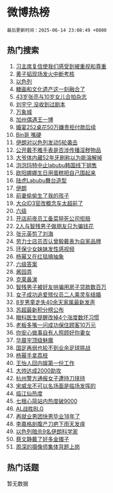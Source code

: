 # 微博热榜

`最后更新时间：2025-06-14 23:08:49 +0800`

## 热门搜索

1. [习主席复信使我们感受到被重视和尊重](https://m.weibo.cn/search?containerid=100103type%3D1%26t%3D10%26q%3D%23%E4%B9%A0%E4%B8%BB%E5%B8%AD%E5%A4%8D%E4%BF%A1%E4%BD%BF%E6%88%91%E4%BB%AC%E6%84%9F%E5%8F%97%E5%88%B0%E8%A2%AB%E9%87%8D%E8%A7%86%E5%92%8C%E5%B0%8A%E9%87%8D%23&stream_entry_id=51&isnewpage=1&extparam=seat%3D1%26c_type%3D51%26pos%3D0%26q%3D%2523%25E4%25B9%25A0%25E4%25B8%25BB%25E5%25B8%25AD%25E5%25A4%258D%25E4%25BF%25A1%25E4%25BD%25BF%25E6%2588%2591%25E4%25BB%25AC%25E6%2584%259F%25E5%258F%2597%25E5%2588%25B0%25E8%25A2%25AB%25E9%2587%258D%25E8%25A7%2586%25E5%2592%258C%25E5%25B0%258A%25E9%2587%258D%2523%26cate%3D10103%26dgr%3D0%26filter_type%3Drealtimehot%26stream_entry_id%3D51%26display_time%3D1749913727%26pre_seqid%3D17499137278870106934196)
1. [黄子韬现场发火中断考核](https://m.weibo.cn/search?containerid=100103type%3D1%26t%3D10%26q%3D%E9%BB%84%E5%AD%90%E9%9F%AC%E7%8E%B0%E5%9C%BA%E5%8F%91%E7%81%AB%E4%B8%AD%E6%96%AD%E8%80%83%E6%A0%B8&stream_entry_id=31&isnewpage=1&extparam=seat%3D1%26pos%3D0%26realpos%3D1%26filter_type%3Drealtimehot%26c_type%3D31%26band_rank%3D1%26flag%3D2%26cate%3D5001%26dgr%3D0%26lcate%3D5001%26q%3D%25E9%25BB%2584%25E5%25AD%2590%25E9%259F%25AC%25E7%258E%25B0%25E5%259C%25BA%25E5%258F%2591%25E7%2581%25AB%25E4%25B8%25AD%25E6%2596%25AD%25E8%2580%2583%25E6%25A0%25B8%26stream_entry_id%3D31%26display_time%3D1749913727%26pre_seqid%3D17499137278870106934196)
1. [以色列](https://m.weibo.cn/search?containerid=100103type%3D1%26t%3D10%26q%3D%E4%BB%A5%E8%89%B2%E5%88%97&stream_entry_id=31&isnewpage=1&extparam=seat%3D1%26pos%3D1%26realpos%3D2%26filter_type%3Drealtimehot%26c_type%3D31%26band_rank%3D2%26flag%3D0%26cate%3D5001%26dgr%3D0%26lcate%3D5001%26q%3D%25E4%25BB%25A5%25E8%2589%25B2%25E5%2588%2597%26stream_entry_id%3D31%26display_time%3D1749913727%26pre_seqid%3D17499137278870106934196)
1. [糖画和文化遗产这一刻融合了](https://m.weibo.cn/search?containerid=100103type%3D1%26t%3D10%26q%3D%23%E7%B3%96%E7%94%BB%E5%92%8C%E6%96%87%E5%8C%96%E9%81%97%E4%BA%A7%E8%BF%99%E4%B8%80%E5%88%BB%E8%9E%8D%E5%90%88%E4%BA%86%23&stream_entry_id=31&isnewpage=1&extparam=seat%3D1%26pos%3D2%26realpos%3D3%26filter_type%3Drealtimehot%26c_type%3D31%26band_rank%3D3%26flag%3D1%26cate%3D5001%26dgr%3D0%26lcate%3D5001%26q%3D%2523%25E7%25B3%2596%25E7%2594%25BB%25E5%2592%258C%25E6%2596%2587%25E5%258C%2596%25E9%2581%2597%25E4%25BA%25A7%25E8%25BF%2599%25E4%25B8%2580%25E5%2588%25BB%25E8%259E%258D%25E5%2590%2588%25E4%25BA%2586%2523%26stream_entry_id%3D31%26display_time%3D1749913727%26pre_seqid%3D17499137278870106934196)
1. [43岁张亮与10岁女儿合拍杂志](https://m.weibo.cn/search?containerid=100103type%3D1%26t%3D10%26q%3D%2343%E5%B2%81%E5%BC%A0%E4%BA%AE%E4%B8%8E10%E5%B2%81%E5%A5%B3%E5%84%BF%E5%90%88%E6%8B%8D%E6%9D%82%E5%BF%97%23&stream_entry_id=31&isnewpage=1&extparam=seat%3D1%26pos%3D3%26realpos%3D4%26filter_type%3Drealtimehot%26c_type%3D31%26band_rank%3D4%26flag%3D2%26cate%3D5001%26dgr%3D0%26lcate%3D5001%26q%3D%252343%25E5%25B2%2581%25E5%25BC%25A0%25E4%25BA%25AE%25E4%25B8%258E10%25E5%25B2%2581%25E5%25A5%25B3%25E5%2584%25BF%25E5%2590%2588%25E6%258B%258D%25E6%259D%2582%25E5%25BF%2597%2523%26stream_entry_id%3D31%26display_time%3D1749913727%26pre_seqid%3D17499137278870106934196)
1. [刘宇宁 没收到过剧本](https://m.weibo.cn/search?containerid=100103type%3D1%26t%3D10%26q%3D%E5%88%98%E5%AE%87%E5%AE%81+%E6%B2%A1%E6%94%B6%E5%88%B0%E8%BF%87%E5%89%A7%E6%9C%AC&stream_entry_id=31&isnewpage=1&extparam=seat%3D1%26pos%3D4%26realpos%3D5%26filter_type%3Drealtimehot%26c_type%3D31%26band_rank%3D5%26flag%3D16%26cate%3D5001%26dgr%3D0%26lcate%3D5001%26q%3D%25E5%2588%2598%25E5%25AE%2587%25E5%25AE%2581%2520%25E6%25B2%25A1%25E6%2594%25B6%25E5%2588%25B0%25E8%25BF%2587%25E5%2589%25A7%25E6%259C%25AC%26stream_entry_id%3D31%26display_time%3D1749913727%26pre_seqid%3D17499137278870106934196)
1. [万象城](https://m.weibo.cn/search?containerid=100103type%3D1%26t%3D10%26q%3D%E4%B8%87%E8%B1%A1%E5%9F%8E&stream_entry_id=31&isnewpage=1&extparam=seat%3D1%26pos%3D5%26realpos%3D6%26filter_type%3Drealtimehot%26c_type%3D31%26band_rank%3D6%26flag%3D2%26cate%3D5001%26dgr%3D0%26lcate%3D5001%26q%3D%25E4%25B8%2587%25E8%25B1%25A1%25E5%259F%258E%26stream_entry_id%3D31%26display_time%3D1749913727%26pre_seqid%3D17499137278870106934196)
1. [加州偶遇王一博](https://m.weibo.cn/search?containerid=100103type%3D1%26t%3D10%26q%3D%23%E5%8A%A0%E5%B7%9E%E5%81%B6%E9%81%87%E7%8E%8B%E4%B8%80%E5%8D%9A%23&stream_entry_id=31&isnewpage=1&extparam=seat%3D1%26pos%3D6%26realpos%3D7%26filter_type%3Drealtimehot%26c_type%3D31%26band_rank%3D7%26flag%3D1%26cate%3D5001%26dgr%3D0%26lcate%3D5001%26q%3D%2523%25E5%258A%25A0%25E5%25B7%259E%25E5%2581%25B6%25E9%2581%2587%25E7%258E%258B%25E4%25B8%2580%25E5%258D%259A%2523%26stream_entry_id%3D31%26display_time%3D1749913727%26pre_seqid%3D17499137278870106934196)
1. [婚宴252桌花50万嫌贵拒付款后续](https://m.weibo.cn/search?containerid=100103type%3D1%26t%3D10%26q%3D%23%E5%A9%9A%E5%AE%B4252%E6%A1%8C%E8%8A%B150%E4%B8%87%E5%AB%8C%E8%B4%B5%E6%8B%92%E4%BB%98%E6%AC%BE%E5%90%8E%E7%BB%AD%23&stream_entry_id=31&isnewpage=1&extparam=seat%3D1%26pos%3D7%26realpos%3D8%26filter_type%3Drealtimehot%26c_type%3D31%26band_rank%3D8%26flag%3D1%26cate%3D5001%26dgr%3D0%26lcate%3D5001%26q%3D%2523%25E5%25A9%259A%25E5%25AE%25B4252%25E6%25A1%258C%25E8%258A%25B150%25E4%25B8%2587%25E5%25AB%258C%25E8%25B4%25B5%25E6%258B%2592%25E4%25BB%2598%25E6%25AC%25BE%25E5%2590%258E%25E7%25BB%25AD%2523%26stream_entry_id%3D31%26display_time%3D1749913727%26pre_seqid%3D17499137278870106934196)
1. [Bin哥 嘴硬](https://m.weibo.cn/search?containerid=100103type%3D1%26t%3D10%26q%3DBin%E5%93%A5+%E5%98%B4%E7%A1%AC&stream_entry_id=31&isnewpage=1&extparam=seat%3D1%26pos%3D8%26realpos%3D9%26filter_type%3Drealtimehot%26c_type%3D31%26band_rank%3D9%26flag%3D1%26cate%3D5001%26dgr%3D0%26lcate%3D5001%26q%3DBin%25E5%2593%25A5%2520%25E5%2598%25B4%25E7%25A1%25AC%26stream_entry_id%3D31%26display_time%3D1749913727%26pre_seqid%3D17499137278870106934196)
1. [伊朗对以色列发动5轮袭击](https://m.weibo.cn/search?containerid=100103type%3D1%26t%3D10%26q%3D%23%E4%BC%8A%E6%9C%97%E5%AF%B9%E4%BB%A5%E8%89%B2%E5%88%97%E5%8F%91%E5%8A%A85%E8%BD%AE%E8%A2%AD%E5%87%BB%23&stream_entry_id=31&isnewpage=1&extparam=seat%3D1%26pos%3D9%26realpos%3D10%26filter_type%3Drealtimehot%26c_type%3D31%26band_rank%3D10%26flag%3D0%26cate%3D5001%26dgr%3D0%26lcate%3D5001%26q%3D%2523%25E4%25BC%258A%25E6%259C%2597%25E5%25AF%25B9%25E4%25BB%25A5%25E8%2589%25B2%25E5%2588%2597%25E5%258F%2591%25E5%258A%25A85%25E8%25BD%25AE%25E8%25A2%25AD%25E5%2587%25BB%2523%26stream_entry_id%3D31%26display_time%3D1749913727%26pre_seqid%3D17499137278870106934196)
1. [公开戴不雅手表是否涉传播淫秽物品](https://m.weibo.cn/search?containerid=100103type%3D1%26t%3D10%26q%3D%23%E5%85%AC%E5%BC%80%E6%88%B4%E4%B8%8D%E9%9B%85%E6%89%8B%E8%A1%A8%E6%98%AF%E5%90%A6%E6%B6%89%E4%BC%A0%E6%92%AD%E6%B7%AB%E7%A7%BD%E7%89%A9%E5%93%81%23&stream_entry_id=31&isnewpage=1&extparam=seat%3D1%26pos%3D10%26realpos%3D11%26filter_type%3Drealtimehot%26c_type%3D31%26band_rank%3D11%26flag%3D1%26cate%3D5001%26dgr%3D0%26lcate%3D5001%26q%3D%2523%25E5%2585%25AC%25E5%25BC%2580%25E6%2588%25B4%25E4%25B8%258D%25E9%259B%2585%25E6%2589%258B%25E8%25A1%25A8%25E6%2598%25AF%25E5%2590%25A6%25E6%25B6%2589%25E4%25BC%25A0%25E6%2592%25AD%25E6%25B7%25AB%25E7%25A7%25BD%25E7%2589%25A9%25E5%2593%2581%2523%26stream_entry_id%3D31%26display_time%3D1749913727%26pre_seqid%3D17499137278870106934196)
1. [大爷体内藏52年牙刷称以为能溶解掉](https://m.weibo.cn/search?containerid=100103type%3D1%26t%3D10%26q%3D%23%E5%A4%A7%E7%88%B7%E4%BD%93%E5%86%85%E8%97%8F52%E5%B9%B4%E7%89%99%E5%88%B7%E7%A7%B0%E4%BB%A5%E4%B8%BA%E8%83%BD%E6%BA%B6%E8%A7%A3%E6%8E%89%23&stream_entry_id=31&isnewpage=1&extparam=seat%3D1%26pos%3D11%26realpos%3D12%26filter_type%3Drealtimehot%26c_type%3D31%26band_rank%3D12%26flag%3D1%26cate%3D5001%26dgr%3D0%26lcate%3D5001%26q%3D%2523%25E5%25A4%25A7%25E7%2588%25B7%25E4%25BD%2593%25E5%2586%2585%25E8%2597%258F52%25E5%25B9%25B4%25E7%2589%2599%25E5%2588%25B7%25E7%25A7%25B0%25E4%25BB%25A5%25E4%25B8%25BA%25E8%2583%25BD%25E6%25BA%25B6%25E8%25A7%25A3%25E6%258E%2589%2523%26stream_entry_id%3D31%26display_time%3D1749913727%26pre_seqid%3D17499137278870106934196)
1. [泡泡玛特中止labubu韩国线下销售](https://m.weibo.cn/search?containerid=100103type%3D1%26t%3D10%26q%3D%23%E6%B3%A1%E6%B3%A1%E7%8E%9B%E7%89%B9%E4%B8%AD%E6%AD%A2labubu%E9%9F%A9%E5%9B%BD%E7%BA%BF%E4%B8%8B%E9%94%80%E5%94%AE%23&stream_entry_id=31&isnewpage=1&extparam=seat%3D1%26pos%3D12%26realpos%3D13%26filter_type%3Drealtimehot%26c_type%3D31%26band_rank%3D13%26flag%3D0%26cate%3D5001%26dgr%3D0%26lcate%3D5001%26q%3D%2523%25E6%25B3%25A1%25E6%25B3%25A1%25E7%258E%259B%25E7%2589%25B9%25E4%25B8%25AD%25E6%25AD%25A2labubu%25E9%259F%25A9%25E5%259B%25BD%25E7%25BA%25BF%25E4%25B8%258B%25E9%2594%2580%25E5%2594%25AE%2523%26stream_entry_id%3D31%26display_time%3D1749913727%26pre_seqid%3D17499137278870106934196)
1. [欧阳娜娜生日用蛋糕把自己围起来](https://m.weibo.cn/search?containerid=100103type%3D1%26t%3D10%26q%3D%E6%AC%A7%E9%98%B3%E5%A8%9C%E5%A8%9C%E7%94%9F%E6%97%A5%E7%94%A8%E8%9B%8B%E7%B3%95%E6%8A%8A%E8%87%AA%E5%B7%B1%E5%9B%B4%E8%B5%B7%E6%9D%A5&stream_entry_id=31&isnewpage=1&extparam=seat%3D1%26pos%3D13%26realpos%3D14%26filter_type%3Drealtimehot%26c_type%3D31%26band_rank%3D14%26flag%3D0%26cate%3D5001%26dgr%3D0%26lcate%3D5001%26q%3D%25E6%25AC%25A7%25E9%2598%25B3%25E5%25A8%259C%25E5%25A8%259C%25E7%2594%259F%25E6%2597%25A5%25E7%2594%25A8%25E8%259B%258B%25E7%25B3%2595%25E6%258A%258A%25E8%2587%25AA%25E5%25B7%25B1%25E5%259B%25B4%25E8%25B5%25B7%25E6%259D%25A5%26stream_entry_id%3D31%26display_time%3D1749913727%26pre_seqid%3D17499137278870106934196)
1. [陆虎Labubu舞台造型](https://m.weibo.cn/search?containerid=100103type%3D1%26t%3D10%26q%3D%E9%99%86%E8%99%8ELabubu%E8%88%9E%E5%8F%B0%E9%80%A0%E5%9E%8B&stream_entry_id=31&isnewpage=1&extparam=seat%3D1%26pos%3D14%26realpos%3D15%26filter_type%3Drealtimehot%26c_type%3D31%26band_rank%3D15%26flag%3D1%26cate%3D5001%26dgr%3D0%26lcate%3D5001%26q%3D%25E9%2599%2586%25E8%2599%258ELabubu%25E8%2588%259E%25E5%258F%25B0%25E9%2580%25A0%25E5%259E%258B%26stream_entry_id%3D31%26display_time%3D1749913727%26pre_seqid%3D17499137278870106934196)
1. [伊朗](https://m.weibo.cn/search?containerid=100103type%3D1%26t%3D10%26q%3D%E4%BC%8A%E6%9C%97&stream_entry_id=31&isnewpage=1&extparam=seat%3D1%26pos%3D15%26realpos%3D16%26filter_type%3Drealtimehot%26c_type%3D31%26band_rank%3D16%26flag%3D0%26cate%3D5001%26dgr%3D0%26lcate%3D5001%26q%3D%25E4%25BC%258A%25E6%259C%2597%26stream_entry_id%3D31%26display_time%3D1749913727%26pre_seqid%3D17499137278870106934196)
1. [前妻偷偷生了我的孩子](https://m.weibo.cn/search?containerid=100103type%3D1%26t%3D10%26q%3D%E5%89%8D%E5%A6%BB%E5%81%B7%E5%81%B7%E7%94%9F%E4%BA%86%E6%88%91%E7%9A%84%E5%AD%A9%E5%AD%90&stream_entry_id=31&isnewpage=1&extparam=seat%3D1%26pos%3D16%26realpos%3D17%26filter_type%3Drealtimehot%26c_type%3D31%26band_rank%3D17%26flag%3D2%26cate%3D5001%26dgr%3D0%26lcate%3D5001%26q%3D%25E5%2589%258D%25E5%25A6%25BB%25E5%2581%25B7%25E5%2581%25B7%25E7%2594%259F%25E4%25BA%2586%25E6%2588%2591%25E7%259A%2584%25E5%25AD%25A9%25E5%25AD%2590%26stream_entry_id%3D31%26display_time%3D1749913727%26pre_seqid%3D17499137278870106934196)
1. [大众ID3官改概念车太超前了](https://m.weibo.cn/search?containerid=100103type%3D1%26t%3D10%26q%3D%23%E5%A4%A7%E4%BC%97ID3%E5%AE%98%E6%94%B9%E6%A6%82%E5%BF%B5%E8%BD%A6%E5%A4%AA%E8%B6%85%E5%89%8D%E4%BA%86%23&stream_entry_id=31&isnewpage=1&extparam=seat%3D1%26pos%3D17%26realpos%3D18%26filter_type%3Drealtimehot%26c_type%3D31%26band_rank%3D18%26flag%3D1%26cate%3D5001%26dgr%3D0%26lcate%3D5001%26q%3D%2523%25E5%25A4%25A7%25E4%25BC%2597ID3%25E5%25AE%2598%25E6%2594%25B9%25E6%25A6%2582%25E5%25BF%25B5%25E8%25BD%25A6%25E5%25A4%25AA%25E8%25B6%2585%25E5%2589%258D%25E4%25BA%2586%2523%26stream_entry_id%3D31%26display_time%3D1749913727%26pre_seqid%3D17499137278870106934196)
1. [六级](https://m.weibo.cn/search?containerid=100103type%3D1%26t%3D10%26q%3D%E5%85%AD%E7%BA%A7&stream_entry_id=31&isnewpage=1&extparam=seat%3D1%26pos%3D18%26realpos%3D19%26filter_type%3Drealtimehot%26c_type%3D31%26band_rank%3D19%26flag%3D0%26cate%3D5001%26dgr%3D0%26lcate%3D5001%26q%3D%25E5%2585%25AD%25E7%25BA%25A7%26stream_entry_id%3D31%26display_time%3D1749913727%26pre_seqid%3D17499137278870106934196)
1. [开店前夜员工备菜猝死公司拒赔](https://m.weibo.cn/search?containerid=100103type%3D1%26t%3D10%26q%3D%23%E5%BC%80%E5%BA%97%E5%89%8D%E5%A4%9C%E5%91%98%E5%B7%A5%E5%A4%87%E8%8F%9C%E7%8C%9D%E6%AD%BB%E5%85%AC%E5%8F%B8%E6%8B%92%E8%B5%94%23&stream_entry_id=31&isnewpage=1&extparam=seat%3D1%26pos%3D19%26realpos%3D20%26filter_type%3Drealtimehot%26c_type%3D31%26band_rank%3D20%26flag%3D1%26cate%3D5001%26dgr%3D0%26lcate%3D5001%26q%3D%2523%25E5%25BC%2580%25E5%25BA%2597%25E5%2589%258D%25E5%25A4%259C%25E5%2591%2598%25E5%25B7%25A5%25E5%25A4%2587%25E8%258F%259C%25E7%258C%259D%25E6%25AD%25BB%25E5%2585%25AC%25E5%258F%25B8%25E6%258B%2592%25E8%25B5%2594%2523%26stream_entry_id%3D31%26display_time%3D1749913727%26pre_seqid%3D17499137278870106934196)
1. [2人与智残男子做朋友只为骗钱花](https://m.weibo.cn/search?containerid=100103type%3D1%26t%3D10%26q%3D%232%E4%BA%BA%E4%B8%8E%E6%99%BA%E6%AE%8B%E7%94%B7%E5%AD%90%E5%81%9A%E6%9C%8B%E5%8F%8B%E5%8F%AA%E4%B8%BA%E9%AA%97%E9%92%B1%E8%8A%B1%23&stream_entry_id=31&isnewpage=1&extparam=seat%3D1%26pos%3D20%26realpos%3D21%26filter_type%3Drealtimehot%26c_type%3D31%26band_rank%3D21%26flag%3D1%26cate%3D5001%26dgr%3D0%26lcate%3D5001%26q%3D%25232%25E4%25BA%25BA%25E4%25B8%258E%25E6%2599%25BA%25E6%25AE%258B%25E7%2594%25B7%25E5%25AD%2590%25E5%2581%259A%25E6%259C%258B%25E5%258F%258B%25E5%258F%25AA%25E4%25B8%25BA%25E9%25AA%2597%25E9%2592%25B1%25E8%258A%25B1%2523%26stream_entry_id%3D31%26display_time%3D1749913727%26pre_seqid%3D17499137278870106934196)
1. [张元英剪了刘海](https://m.weibo.cn/search?containerid=100103type%3D1%26t%3D10%26q%3D%23%E5%BC%A0%E5%85%83%E8%8B%B1%E5%89%AA%E4%BA%86%E5%88%98%E6%B5%B7%23&stream_entry_id=31&isnewpage=1&extparam=seat%3D1%26pos%3D21%26realpos%3D22%26filter_type%3Drealtimehot%26c_type%3D31%26band_rank%3D22%26flag%3D0%26cate%3D5001%26dgr%3D0%26lcate%3D5001%26q%3D%2523%25E5%25BC%25A0%25E5%2585%2583%25E8%258B%25B1%25E5%2589%25AA%25E4%25BA%2586%25E5%2588%2598%25E6%25B5%25B7%2523%26stream_entry_id%3D31%26display_time%3D1749913727%26pre_seqid%3D17499137278870106934196)
1. [劳力士店员否认曾毅戴表为自家品牌](https://m.weibo.cn/search?containerid=100103type%3D1%26t%3D10%26q%3D%23%E5%8A%B3%E5%8A%9B%E5%A3%AB%E5%BA%97%E5%91%98%E5%90%A6%E8%AE%A4%E6%9B%BE%E6%AF%85%E6%88%B4%E8%A1%A8%E4%B8%BA%E8%87%AA%E5%AE%B6%E5%93%81%E7%89%8C%23&stream_entry_id=31&isnewpage=1&extparam=seat%3D1%26pos%3D22%26realpos%3D23%26filter_type%3Drealtimehot%26c_type%3D31%26band_rank%3D23%26flag%3D0%26cate%3D5001%26dgr%3D0%26lcate%3D5001%26q%3D%2523%25E5%258A%25B3%25E5%258A%259B%25E5%25A3%25AB%25E5%25BA%2597%25E5%2591%2598%25E5%2590%25A6%25E8%25AE%25A4%25E6%259B%25BE%25E6%25AF%2585%25E6%2588%25B4%25E8%25A1%25A8%25E4%25B8%25BA%25E8%2587%25AA%25E5%25AE%25B6%25E5%2593%2581%25E7%2589%258C%2523%26stream_entry_id%3D31%26display_time%3D1749913727%26pre_seqid%3D17499137278870106934196)
1. [环保少女妹妹发性感视频](https://m.weibo.cn/search?containerid=100103type%3D1%26t%3D10%26q%3D%23%E7%8E%AF%E4%BF%9D%E5%B0%91%E5%A5%B3%E5%A6%B9%E5%A6%B9%E5%8F%91%E6%80%A7%E6%84%9F%E8%A7%86%E9%A2%91%23&stream_entry_id=31&isnewpage=1&extparam=seat%3D1%26pos%3D23%26realpos%3D24%26filter_type%3Drealtimehot%26c_type%3D31%26band_rank%3D24%26flag%3D1%26cate%3D5001%26dgr%3D0%26lcate%3D5001%26q%3D%2523%25E7%258E%25AF%25E4%25BF%259D%25E5%25B0%2591%25E5%25A5%25B3%25E5%25A6%25B9%25E5%25A6%25B9%25E5%258F%2591%25E6%2580%25A7%25E6%2584%259F%25E8%25A7%2586%25E9%25A2%2591%2523%26stream_entry_id%3D31%26display_time%3D1749913727%26pre_seqid%3D17499137278870106934196)
1. [杨幂又在红毯搞抽象](https://m.weibo.cn/search?containerid=100103type%3D1%26t%3D10%26q%3D%23%E6%9D%A8%E5%B9%82%E5%8F%88%E5%9C%A8%E7%BA%A2%E6%AF%AF%E6%90%9E%E6%8A%BD%E8%B1%A1%23&stream_entry_id=31&isnewpage=1&extparam=seat%3D1%26pos%3D24%26realpos%3D25%26filter_type%3Drealtimehot%26c_type%3D31%26band_rank%3D25%26flag%3D1%26cate%3D5001%26dgr%3D0%26lcate%3D5001%26q%3D%2523%25E6%259D%25A8%25E5%25B9%2582%25E5%258F%2588%25E5%259C%25A8%25E7%25BA%25A2%25E6%25AF%25AF%25E6%2590%259E%25E6%258A%25BD%25E8%25B1%25A1%2523%26stream_entry_id%3D31%26display_time%3D1749913727%26pre_seqid%3D17499137278870106934196)
1. [六级答案](https://m.weibo.cn/search?containerid=100103type%3D1%26t%3D10%26q%3D%E5%85%AD%E7%BA%A7%E7%AD%94%E6%A1%88&stream_entry_id=31&isnewpage=1&extparam=seat%3D1%26pos%3D25%26realpos%3D26%26filter_type%3Drealtimehot%26c_type%3D31%26band_rank%3D26%26flag%3D0%26cate%3D5001%26dgr%3D0%26lcate%3D5001%26q%3D%25E5%2585%25AD%25E7%25BA%25A7%25E7%25AD%2594%25E6%25A1%2588%26stream_entry_id%3D31%26display_time%3D1749913727%26pre_seqid%3D17499137278870106934196)
1. [酱园弄](https://m.weibo.cn/search?containerid=100103type%3D1%26t%3D10%26q%3D%E9%85%B1%E5%9B%AD%E5%BC%84&stream_entry_id=31&isnewpage=1&extparam=seat%3D1%26pos%3D26%26realpos%3D27%26filter_type%3Drealtimehot%26c_type%3D31%26band_rank%3D27%26flag%3D0%26cate%3D5001%26dgr%3D0%26lcate%3D5001%26q%3D%25E9%2585%25B1%25E5%259B%25AD%25E5%25BC%2584%26stream_entry_id%3D31%26display_time%3D1749913727%26pre_seqid%3D17499137278870106934196)
1. [克莱鼻涕](https://m.weibo.cn/search?containerid=100103type%3D1%26t%3D10%26q%3D%E5%85%8B%E8%8E%B1%E9%BC%BB%E6%B6%95&stream_entry_id=31&isnewpage=1&extparam=seat%3D1%26pos%3D27%26realpos%3D28%26filter_type%3Drealtimehot%26c_type%3D31%26band_rank%3D28%26flag%3D1%26cate%3D5001%26dgr%3D0%26lcate%3D5001%26q%3D%25E5%2585%258B%25E8%258E%25B1%25E9%25BC%25BB%25E6%25B6%2595%26stream_entry_id%3D31%26display_time%3D1749913727%26pre_seqid%3D17499137278870106934196)
1. [智残男子被好友哄骗用房子贷款数百万](https://m.weibo.cn/search?containerid=100103type%3D1%26t%3D10%26q%3D%23%E6%99%BA%E6%AE%8B%E7%94%B7%E5%AD%90%E8%A2%AB%E5%A5%BD%E5%8F%8B%E5%93%84%E9%AA%97%E7%94%A8%E6%88%BF%E5%AD%90%E8%B4%B7%E6%AC%BE%E6%95%B0%E7%99%BE%E4%B8%87%23&stream_entry_id=31&isnewpage=1&extparam=seat%3D1%26pos%3D28%26realpos%3D29%26filter_type%3Drealtimehot%26c_type%3D31%26band_rank%3D29%26flag%3D0%26cate%3D5001%26dgr%3D0%26lcate%3D5001%26q%3D%2523%25E6%2599%25BA%25E6%25AE%258B%25E7%2594%25B7%25E5%25AD%2590%25E8%25A2%25AB%25E5%25A5%25BD%25E5%258F%258B%25E5%2593%2584%25E9%25AA%2597%25E7%2594%25A8%25E6%2588%25BF%25E5%25AD%2590%25E8%25B4%25B7%25E6%25AC%25BE%25E6%2595%25B0%25E7%2599%25BE%25E4%25B8%2587%2523%26stream_entry_id%3D31%26display_time%3D1749913727%26pre_seqid%3D17499137278870106934196)
1. [女子成功追爱殡仪员二人乘灵车结婚](https://m.weibo.cn/search?containerid=100103type%3D1%26t%3D10%26q%3D%23%E5%A5%B3%E5%AD%90%E6%88%90%E5%8A%9F%E8%BF%BD%E7%88%B1%E6%AE%A1%E4%BB%AA%E5%91%98%E4%BA%8C%E4%BA%BA%E4%B9%98%E7%81%B5%E8%BD%A6%E7%BB%93%E5%A9%9A%23&stream_entry_id=31&isnewpage=1&extparam=seat%3D1%26pos%3D29%26realpos%3D30%26filter_type%3Drealtimehot%26c_type%3D31%26band_rank%3D30%26flag%3D1%26cate%3D5001%26dgr%3D0%26lcate%3D5001%26q%3D%2523%25E5%25A5%25B3%25E5%25AD%2590%25E6%2588%2590%25E5%258A%259F%25E8%25BF%25BD%25E7%2588%25B1%25E6%25AE%25A1%25E4%25BB%25AA%25E5%2591%2598%25E4%25BA%258C%25E4%25BA%25BA%25E4%25B9%2598%25E7%2581%25B5%25E8%25BD%25A6%25E7%25BB%2593%25E5%25A9%259A%2523%26stream_entry_id%3D31%26display_time%3D1749913727%26pre_seqid%3D17499137278870106934196)
1. [8岁男童走失40余天家属最新发声](https://m.weibo.cn/search?containerid=100103type%3D1%26t%3D10%26q%3D%238%E5%B2%81%E7%94%B7%E7%AB%A5%E8%B5%B0%E5%A4%B140%E4%BD%99%E5%A4%A9%E5%AE%B6%E5%B1%9E%E6%9C%80%E6%96%B0%E5%8F%91%E5%A3%B0%23&stream_entry_id=31&isnewpage=1&extparam=seat%3D1%26pos%3D30%26realpos%3D31%26filter_type%3Drealtimehot%26c_type%3D31%26band_rank%3D31%26flag%3D0%26cate%3D5001%26dgr%3D0%26lcate%3D5001%26q%3D%25238%25E5%25B2%2581%25E7%2594%25B7%25E7%25AB%25A5%25E8%25B5%25B0%25E5%25A4%25B140%25E4%25BD%2599%25E5%25A4%25A9%25E5%25AE%25B6%25E5%25B1%259E%25E6%259C%2580%25E6%2596%25B0%25E5%258F%2591%25E5%25A3%25B0%2523%26stream_entry_id%3D31%26display_time%3D1749913727%26pre_seqid%3D17499137278870106934196)
1. [苏超最新积分榜公布](https://m.weibo.cn/search?containerid=100103type%3D1%26t%3D10%26q%3D%23%E8%8B%8F%E8%B6%85%E6%9C%80%E6%96%B0%E7%A7%AF%E5%88%86%E6%A6%9C%E5%85%AC%E5%B8%83%23&stream_entry_id=31&isnewpage=1&extparam=seat%3D1%26pos%3D31%26realpos%3D32%26filter_type%3Drealtimehot%26c_type%3D31%26band_rank%3D32%26flag%3D1%26cate%3D5001%26dgr%3D0%26lcate%3D5001%26q%3D%2523%25E8%258B%258F%25E8%25B6%2585%25E6%259C%2580%25E6%2596%25B0%25E7%25A7%25AF%25E5%2588%2586%25E6%25A6%259C%25E5%2585%25AC%25E5%25B8%2583%2523%26stream_entry_id%3D31%26display_time%3D1749913727%26pre_seqid%3D17499137278870106934196)
1. [眼科医生提醒改掉4个涨度数坏习惯](https://m.weibo.cn/search?containerid=100103type%3D1%26t%3D10%26q%3D%23%E7%9C%BC%E7%A7%91%E5%8C%BB%E7%94%9F%E6%8F%90%E9%86%92%E6%94%B9%E6%8E%894%E4%B8%AA%E6%B6%A8%E5%BA%A6%E6%95%B0%E5%9D%8F%E4%B9%A0%E6%83%AF%23&stream_entry_id=31&isnewpage=1&extparam=seat%3D1%26pos%3D32%26realpos%3D33%26filter_type%3Drealtimehot%26c_type%3D31%26band_rank%3D33%26flag%3D1%26cate%3D5001%26dgr%3D0%26lcate%3D5001%26q%3D%2523%25E7%259C%25BC%25E7%25A7%2591%25E5%258C%25BB%25E7%2594%259F%25E6%258F%2590%25E9%2586%2592%25E6%2594%25B9%25E6%258E%25894%25E4%25B8%25AA%25E6%25B6%25A8%25E5%25BA%25A6%25E6%2595%25B0%25E5%259D%258F%25E4%25B9%25A0%25E6%2583%25AF%2523%26stream_entry_id%3D31%26display_time%3D1749913727%26pre_seqid%3D17499137278870106934196)
1. [老板多嘴一问成功保住顾客10万元](https://m.weibo.cn/search?containerid=100103type%3D1%26t%3D10%26q%3D%23%E8%80%81%E6%9D%BF%E5%A4%9A%E5%98%B4%E4%B8%80%E9%97%AE%E6%88%90%E5%8A%9F%E4%BF%9D%E4%BD%8F%E9%A1%BE%E5%AE%A210%E4%B8%87%E5%85%83%23&stream_entry_id=31&isnewpage=1&extparam=seat%3D1%26pos%3D33%26realpos%3D34%26filter_type%3Drealtimehot%26c_type%3D31%26band_rank%3D34%26flag%3D32768%26cate%3D5001%26dgr%3D0%26lcate%3D5001%26q%3D%2523%25E8%2580%2581%25E6%259D%25BF%25E5%25A4%259A%25E5%2598%25B4%25E4%25B8%2580%25E9%2597%25AE%25E6%2588%2590%25E5%258A%259F%25E4%25BF%259D%25E4%25BD%258F%25E9%25A1%25BE%25E5%25AE%25A210%25E4%25B8%2587%25E5%2585%2583%2523%26stream_entry_id%3D31%26display_time%3D1749913727%26pre_seqid%3D17499137278870106934196)
1. [你安心做事自有人照顾好你妻女](https://m.weibo.cn/search?containerid=100103type%3D1%26t%3D10%26q%3D%E4%BD%A0%E5%AE%89%E5%BF%83%E5%81%9A%E4%BA%8B%E8%87%AA%E6%9C%89%E4%BA%BA%E7%85%A7%E9%A1%BE%E5%A5%BD%E4%BD%A0%E5%A6%BB%E5%A5%B3&stream_entry_id=31&isnewpage=1&extparam=seat%3D1%26pos%3D34%26realpos%3D35%26filter_type%3Drealtimehot%26c_type%3D31%26band_rank%3D35%26flag%3D1%26cate%3D5001%26dgr%3D0%26lcate%3D5001%26q%3D%25E4%25BD%25A0%25E5%25AE%2589%25E5%25BF%2583%25E5%2581%259A%25E4%25BA%258B%25E8%2587%25AA%25E6%259C%2589%25E4%25BA%25BA%25E7%2585%25A7%25E9%25A1%25BE%25E5%25A5%25BD%25E4%25BD%25A0%25E5%25A6%25BB%25E5%25A5%25B3%26stream_entry_id%3D31%26display_time%3D1749913727%26pre_seqid%3D17499137278870106934196)
1. [华晨宇顶级魅魔](https://m.weibo.cn/search?containerid=100103type%3D1%26t%3D10%26q%3D%E5%8D%8E%E6%99%A8%E5%AE%87%E9%A1%B6%E7%BA%A7%E9%AD%85%E9%AD%94&stream_entry_id=31&isnewpage=1&extparam=seat%3D1%26pos%3D35%26realpos%3D36%26filter_type%3Drealtimehot%26c_type%3D31%26band_rank%3D36%26flag%3D1%26cate%3D5001%26dgr%3D0%26lcate%3D5001%26q%3D%25E5%258D%258E%25E6%2599%25A8%25E5%25AE%2587%25E9%25A1%25B6%25E7%25BA%25A7%25E9%25AD%2585%25E9%25AD%2594%26stream_entry_id%3D31%26display_time%3D1749913727%26pre_seqid%3D17499137278870106934196)
1. [国足再弱也轮不到业余足球挑战](https://m.weibo.cn/search?containerid=100103type%3D1%26t%3D10%26q%3D%23%E5%9B%BD%E8%B6%B3%E5%86%8D%E5%BC%B1%E4%B9%9F%E8%BD%AE%E4%B8%8D%E5%88%B0%E4%B8%9A%E4%BD%99%E8%B6%B3%E7%90%83%E6%8C%91%E6%88%98%23&stream_entry_id=31&isnewpage=1&extparam=seat%3D1%26pos%3D36%26realpos%3D37%26filter_type%3Drealtimehot%26c_type%3D31%26band_rank%3D37%26flag%3D0%26cate%3D5001%26dgr%3D0%26lcate%3D5001%26q%3D%2523%25E5%259B%25BD%25E8%25B6%25B3%25E5%2586%258D%25E5%25BC%25B1%25E4%25B9%259F%25E8%25BD%25AE%25E4%25B8%258D%25E5%2588%25B0%25E4%25B8%259A%25E4%25BD%2599%25E8%25B6%25B3%25E7%2590%2583%25E6%258C%2591%25E6%2588%2598%2523%26stream_entry_id%3D31%26display_time%3D1749913727%26pre_seqid%3D17499137278870106934196)
1. [杨幂手拿荔枝](https://m.weibo.cn/search?containerid=100103type%3D1%26t%3D10%26q%3D%23%E6%9D%A8%E5%B9%82%E6%89%8B%E6%8B%BF%E8%8D%94%E6%9E%9D%23&stream_entry_id=31&isnewpage=1&extparam=seat%3D1%26pos%3D37%26realpos%3D38%26filter_type%3Drealtimehot%26c_type%3D31%26band_rank%3D38%26flag%3D0%26cate%3D5001%26dgr%3D0%26lcate%3D5001%26q%3D%2523%25E6%259D%25A8%25E5%25B9%2582%25E6%2589%258B%25E6%258B%25BF%25E8%258D%2594%25E6%259E%259D%2523%26stream_entry_id%3D31%26display_time%3D1749913727%26pre_seqid%3D17499137278870106934196)
1. [王怡人回内娱第一份工作](https://m.weibo.cn/search?containerid=100103type%3D1%26t%3D10%26q%3D%E7%8E%8B%E6%80%A1%E4%BA%BA%E5%9B%9E%E5%86%85%E5%A8%B1%E7%AC%AC%E4%B8%80%E4%BB%BD%E5%B7%A5%E4%BD%9C&stream_entry_id=31&isnewpage=1&extparam=seat%3D1%26pos%3D38%26realpos%3D39%26filter_type%3Drealtimehot%26c_type%3D31%26band_rank%3D39%26flag%3D1%26cate%3D5001%26dgr%3D0%26lcate%3D5001%26q%3D%25E7%258E%258B%25E6%2580%25A1%25E4%25BA%25BA%25E5%259B%259E%25E5%2586%2585%25E5%25A8%25B1%25E7%25AC%25AC%25E4%25B8%2580%25E4%25BB%25BD%25E5%25B7%25A5%25E4%25BD%259C%26stream_entry_id%3D31%26display_time%3D1749913727%26pre_seqid%3D17499137278870106934196)
1. [大帅达成2000助攻](https://m.weibo.cn/search?containerid=100103type%3D1%26t%3D10%26q%3D%23%E5%A4%A7%E5%B8%85%E8%BE%BE%E6%88%902000%E5%8A%A9%E6%94%BB%23&stream_entry_id=31&isnewpage=1&extparam=seat%3D1%26pos%3D39%26realpos%3D40%26filter_type%3Drealtimehot%26c_type%3D31%26band_rank%3D40%26flag%3D1%26cate%3D5001%26dgr%3D0%26lcate%3D5001%26q%3D%2523%25E5%25A4%25A7%25E5%25B8%2585%25E8%25BE%25BE%25E6%2588%25902000%25E5%258A%25A9%25E6%2594%25BB%2523%26stream_entry_id%3D31%26display_time%3D1749913727%26pre_seqid%3D17499137278870106934196)
1. [杭州警方通报女子遭持刀挟持](https://m.weibo.cn/search?containerid=100103type%3D1%26t%3D10%26q%3D%23%E6%9D%AD%E5%B7%9E%E8%AD%A6%E6%96%B9%E9%80%9A%E6%8A%A5%E5%A5%B3%E5%AD%90%E9%81%AD%E6%8C%81%E5%88%80%E6%8C%9F%E6%8C%81%23&stream_entry_id=31&isnewpage=1&extparam=seat%3D1%26pos%3D40%26realpos%3D41%26filter_type%3Drealtimehot%26c_type%3D31%26band_rank%3D41%26flag%3D0%26cate%3D5001%26dgr%3D0%26lcate%3D5001%26q%3D%2523%25E6%259D%25AD%25E5%25B7%259E%25E8%25AD%25A6%25E6%2596%25B9%25E9%2580%259A%25E6%258A%25A5%25E5%25A5%25B3%25E5%25AD%2590%25E9%2581%25AD%25E6%258C%2581%25E5%2588%2580%25E6%258C%259F%25E6%258C%2581%2523%26stream_entry_id%3D31%26display_time%3D1749913727%26pre_seqid%3D17499137278870106934196)
1. [宋威龙不可以名场面是临场发挥的](https://m.weibo.cn/search?containerid=100103type%3D1%26t%3D10%26q%3D%E5%AE%8B%E5%A8%81%E9%BE%99%E4%B8%8D%E5%8F%AF%E4%BB%A5%E5%90%8D%E5%9C%BA%E9%9D%A2%E6%98%AF%E4%B8%B4%E5%9C%BA%E5%8F%91%E6%8C%A5%E7%9A%84&stream_entry_id=31&isnewpage=1&extparam=seat%3D1%26pos%3D41%26realpos%3D42%26filter_type%3Drealtimehot%26c_type%3D31%26band_rank%3D42%26flag%3D1%26cate%3D5001%26dgr%3D0%26lcate%3D5001%26q%3D%25E5%25AE%258B%25E5%25A8%2581%25E9%25BE%2599%25E4%25B8%258D%25E5%258F%25AF%25E4%25BB%25A5%25E5%2590%258D%25E5%259C%25BA%25E9%259D%25A2%25E6%2598%25AF%25E4%25B8%25B4%25E5%259C%25BA%25E5%258F%2591%25E6%258C%25A5%25E7%259A%2584%26stream_entry_id%3D31%26display_time%3D1749913727%26pre_seqid%3D17499137278870106934196)
1. [临江仙热度](https://m.weibo.cn/search?containerid=100103type%3D1%26t%3D10%26q%3D%23%E4%B8%B4%E6%B1%9F%E4%BB%99%E7%83%AD%E5%BA%A6%23&stream_entry_id=31&isnewpage=1&extparam=seat%3D1%26pos%3D42%26realpos%3D43%26filter_type%3Drealtimehot%26c_type%3D31%26band_rank%3D43%26flag%3D0%26cate%3D5001%26dgr%3D0%26lcate%3D5001%26q%3D%2523%25E4%25B8%25B4%25E6%25B1%259F%25E4%25BB%2599%25E7%2583%25AD%25E5%25BA%25A6%2523%26stream_entry_id%3D31%26display_time%3D1749913727%26pre_seqid%3D17499137278870106934196)
1. [七根心简站内热度破9000](https://m.weibo.cn/search?containerid=100103type%3D1%26t%3D10%26q%3D%23%E4%B8%83%E6%A0%B9%E5%BF%83%E7%AE%80%E7%AB%99%E5%86%85%E7%83%AD%E5%BA%A6%E7%A0%B49000%23&stream_entry_id=31&isnewpage=1&extparam=seat%3D1%26pos%3D43%26realpos%3D44%26filter_type%3Drealtimehot%26c_type%3D31%26band_rank%3D44%26flag%3D1%26cate%3D5001%26dgr%3D0%26lcate%3D5001%26q%3D%2523%25E4%25B8%2583%25E6%25A0%25B9%25E5%25BF%2583%25E7%25AE%2580%25E7%25AB%2599%25E5%2586%2585%25E7%2583%25AD%25E5%25BA%25A6%25E7%25A0%25B49000%2523%26stream_entry_id%3D31%26display_time%3D1749913727%26pre_seqid%3D17499137278870106934196)
1. [AL战胜BLG](https://m.weibo.cn/search?containerid=100103type%3D1%26t%3D10%26q%3D%23AL%E6%88%98%E8%83%9CBLG%23&stream_entry_id=31&isnewpage=1&extparam=seat%3D1%26pos%3D44%26realpos%3D45%26filter_type%3Drealtimehot%26c_type%3D31%26band_rank%3D45%26flag%3D0%26cate%3D5001%26dgr%3D0%26lcate%3D5001%26q%3D%2523AL%25E6%2588%2598%25E8%2583%259CBLG%2523%26stream_entry_id%3D31%26display_time%3D1749913727%26pre_seqid%3D17499137278870106934196)
1. [再就业男团快男毕业18年了](https://m.weibo.cn/search?containerid=100103type%3D1%26t%3D10%26q%3D%E5%86%8D%E5%B0%B1%E4%B8%9A%E7%94%B7%E5%9B%A2%E5%BF%AB%E7%94%B7%E6%AF%95%E4%B8%9A18%E5%B9%B4%E4%BA%86&stream_entry_id=31&isnewpage=1&extparam=seat%3D1%26pos%3D45%26realpos%3D46%26filter_type%3Drealtimehot%26c_type%3D31%26band_rank%3D46%26flag%3D1%26cate%3D5001%26dgr%3D0%26lcate%3D5001%26q%3D%25E5%2586%258D%25E5%25B0%25B1%25E4%25B8%259A%25E7%2594%25B7%25E5%259B%25A2%25E5%25BF%25AB%25E7%2594%25B7%25E6%25AF%2595%25E4%25B8%259A18%25E5%25B9%25B4%25E4%25BA%2586%26stream_entry_id%3D31%26display_time%3D1749913727%26pre_seqid%3D17499137278870106934196)
1. [李嘉格剖腹产刀疤下雨天发痒](https://m.weibo.cn/search?containerid=100103type%3D1%26t%3D10%26q%3D%E6%9D%8E%E5%98%89%E6%A0%BC%E5%89%96%E8%85%B9%E4%BA%A7%E5%88%80%E7%96%A4%E4%B8%8B%E9%9B%A8%E5%A4%A9%E5%8F%91%E7%97%92&stream_entry_id=31&isnewpage=1&extparam=seat%3D1%26pos%3D46%26realpos%3D47%26filter_type%3Drealtimehot%26c_type%3D31%26band_rank%3D47%26flag%3D0%26cate%3D5001%26dgr%3D0%26lcate%3D5001%26q%3D%25E6%259D%258E%25E5%2598%2589%25E6%25A0%25BC%25E5%2589%2596%25E8%2585%25B9%25E4%25BA%25A7%25E5%2588%2580%25E7%2596%25A4%25E4%25B8%258B%25E9%259B%25A8%25E5%25A4%25A9%25E5%258F%2591%25E7%2597%2592%26stream_entry_id%3D31%26display_time%3D1749913727%26pre_seqid%3D17499137278870106934196)
1. [以色列暗杀9名伊朗科学家](https://m.weibo.cn/search?containerid=100103type%3D1%26t%3D10%26q%3D%23%E4%BB%A5%E8%89%B2%E5%88%97%E6%9A%97%E6%9D%809%E5%90%8D%E4%BC%8A%E6%9C%97%E7%A7%91%E5%AD%A6%E5%AE%B6%23&stream_entry_id=31&isnewpage=1&extparam=seat%3D1%26pos%3D47%26realpos%3D48%26filter_type%3Drealtimehot%26c_type%3D31%26band_rank%3D48%26flag%3D0%26cate%3D5001%26dgr%3D0%26lcate%3D5001%26q%3D%2523%25E4%25BB%25A5%25E8%2589%25B2%25E5%2588%2597%25E6%259A%2597%25E6%259D%25809%25E5%2590%258D%25E4%25BC%258A%25E6%259C%2597%25E7%25A7%2591%25E5%25AD%25A6%25E5%25AE%25B6%2523%26stream_entry_id%3D31%26display_time%3D1749913727%26pre_seqid%3D17499137278870106934196)
1. [蔡文静戴了好多金镯子](https://m.weibo.cn/search?containerid=100103type%3D1%26t%3D10%26q%3D%E8%94%A1%E6%96%87%E9%9D%99%E6%88%B4%E4%BA%86%E5%A5%BD%E5%A4%9A%E9%87%91%E9%95%AF%E5%AD%90&stream_entry_id=31&isnewpage=1&extparam=seat%3D1%26pos%3D48%26realpos%3D49%26filter_type%3Drealtimehot%26c_type%3D31%26band_rank%3D49%26flag%3D1%26cate%3D5001%26dgr%3D0%26lcate%3D5001%26q%3D%25E8%2594%25A1%25E6%2596%2587%25E9%259D%2599%25E6%2588%25B4%25E4%25BA%2586%25E5%25A5%25BD%25E5%25A4%259A%25E9%2587%2591%25E9%2595%25AF%25E5%25AD%2590%26stream_entry_id%3D31%26display_time%3D1749913727%26pre_seqid%3D17499137278870106934196)
1. [周深的摄像师集体背题上岗](https://m.weibo.cn/search?containerid=100103type%3D1%26t%3D10%26q%3D%E5%91%A8%E6%B7%B1%E7%9A%84%E6%91%84%E5%83%8F%E5%B8%88%E9%9B%86%E4%BD%93%E8%83%8C%E9%A2%98%E4%B8%8A%E5%B2%97&stream_entry_id=31&isnewpage=1&extparam=seat%3D1%26pos%3D49%26realpos%3D50%26filter_type%3Drealtimehot%26c_type%3D31%26band_rank%3D50%26flag%3D1%26cate%3D5001%26dgr%3D0%26lcate%3D5001%26q%3D%25E5%2591%25A8%25E6%25B7%25B1%25E7%259A%2584%25E6%2591%2584%25E5%2583%258F%25E5%25B8%2588%25E9%259B%2586%25E4%25BD%2593%25E8%2583%258C%25E9%25A2%2598%25E4%25B8%258A%25E5%25B2%2597%26stream_entry_id%3D31%26display_time%3D1749913727%26pre_seqid%3D17499137278870106934196)

## 热门话题

暂无数据
